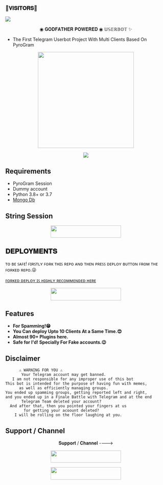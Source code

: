 ### 🌷𝐕𝐈𝐒𝐈𝐓𝐎𝐑𝐒🌷

<!--
**mrtosumemon/mrtosumemon** is a ✨ _special_ ✨ repository because its `README.md` (this file) appears on your GitHub profile.


<p align="center">
    <b>ᴠɪsɪᴛᴏʀs</b><br>
 -->    <img align="middle" src="https://profile-counter.glitch.me/mrtosumemon/count.svg" />
</p>

<p align="center">◉ 𝐆𝐎𝐃𝐅𝐀𝐓𝐇𝐄𝐑 𝐏𝐎𝐖𝐄𝐑𝐄𝐃 ◉ 𝕌𝕊𝔼ℝ𝔹𝕆𝕋 ✨ </p>

- The First Telegram Userbot Project With Multi Clients Based On PyroGram

<p align="center"><a href="https://t.me/THE_INCRICIBLE"><img src="https://graph.org/file/cea26e48787ae6e49ab73.jpg" width="300"></a></p>
<p align="center">
    <a href="https://www.python.org/" alt="made-with-python"> <img src="https://img.shields.io/badge/Made%20with-Python-black.svg?style=flat-square&logo=python&logoColor=blue&color=red" /></a>



## Requirements 

- PyroGram Session
- Dummy account
- Python 3.8+ or 3.7
- [Mongo Db](https://youtu.be/mnvjt_a5JYA)

## String Session

<p align="center"><a href="https://replit.com/@Itz-zaid/pyrogram"> <img src="https://img.shields.io/badge/String%20Session-black?style=for-the-badge&logo=replit" width="220" height="38.45"/></a></p>


## 𝐃𝐄𝐏𝐋𝐎𝐘𝐌𝐄𝐍𝐓𝐒

ᴛᴏ ʙᴇ ꜱᴀꜰᴇ! ꜰɪʀꜱᴛʟʏ ꜰᴏʀᴋ ᴛʜɪꜱ ʀᴇᴘᴏ ᴀɴᴅ ᴛʜᴇɴ ᴘʀᴇꜱꜱ ᴅᴇᴘʟᴏʏ ʙᴜᴛᴛᴏɴ ꜰʀᴏᴍ ᴛʜᴇ ꜰᴏʀᴋᴇᴅ ʀᴇᴘᴏ.😜 

[ꜰᴏʀᴋᴇᴅ ᴅᴇᴘʟᴏʏ ɪꜱ ʜɪɢʜʟʏ ʀᴇᴄᴏᴍᴍᴇɴᴅᴇᴅ ʜᴇʀᴇ](https://graph.org/file/cea26e48787ae6e49ab73.jpg)

<p align="center"><a href="http://dashboard.heroku.com/new?template=https://github.com/jennyxpro21/Jennyub"> <img src="https://img.shields.io/badge/Deploy%20On%20Heroku-pink?style=for-the-badge&logo=heroku" width="220" height="38.45"/></a></p>

## Features 

- **For Spamming!😁**
- **You Can deploy Upto 10 Clients At a Same Time.😍**
- **Almost 90+ Plugins here.**
- **Safe for I'd! Specially For Fake accounts.😉**



## Disclaimer 


```console
      ⚠️ WARNING FOR YOU ⚠️
       Your Telegram account may get banned.
   I am not responsible for any improper use of this bot
This bot is intended for the purpose of having fun with memes,
      as well as efficiently managing groups.
You ended up spamming groups, getting reported left and right,
and you ended up in a Finale Battle with Telegram and at the end
       Telegram Team deleted your account?
  And after that, then you pointed your fingers at us
        for getting your acoount deleted?
    I will be rolling on the floor laughing at you.
```



## Support / Channel

<p align="center">𝐒𝐮𝐩𝐩𝐨𝐫𝐭 / 𝐂𝐡𝐚𝐧𝐧𝐞𝐥 ----> </p>

<p align="center"><a href="https://t.me/Tje_INCRICIBLE"><img src="https://img.shields.io/badge/ᴛᴇʟᴇɢʀᴀᴍ-𝐒𝐮𝐩𝐩𝐨𝐫𝐭-black?&style=for-the-badge&logo=telegram" width="220" height="38.45"></a></p>
<p align="center"><a href="https://t.me/INCRICIBLE"><img src="https://img.shields.io/badge/ᴛᴇʟᴇɢʀᴀᴍ-𝐔𝐩𝐝𝐚𝐭𝐞𝐬-black?&style=for-the-badge&logo=telegram" width="220" height="38.45"></a></p>
